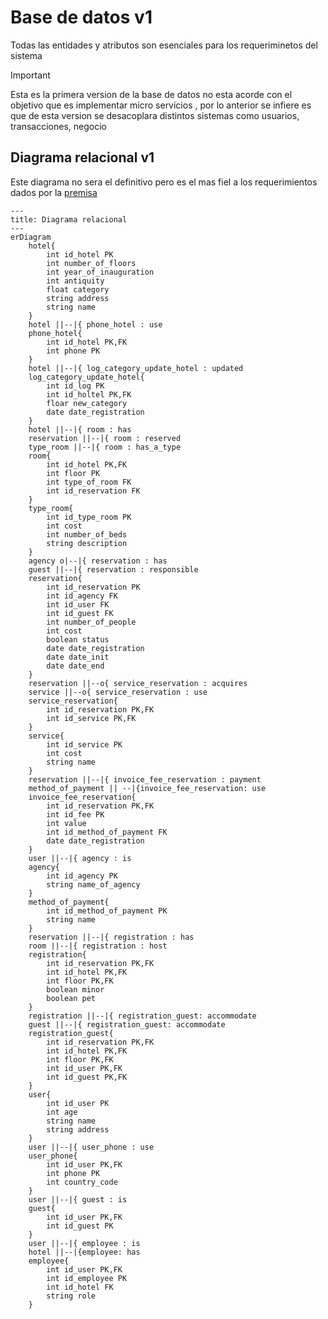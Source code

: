 # Base de datos v1
Todas las entidades y atributos son esenciales para los requeriminetos del sistema
> [!IMPORTANT]
> Esta es la primera version de la base de datos no esta acorde con el objetivo que es implementar micro servicios
> , por lo anterior se infiere es que de esta version se desacoplara distintos sistemas como
> usuarios, transacciones, negocio
## Diagrama relacional v1
Este diagrama no sera el definitivo pero es el mas fiel a los requerimientos dados por la [premisa](../../planning/problem.md)
```mermaid
---
title: Diagrama relacional
---
erDiagram
    hotel{
        int id_hotel PK
        int number_of_floors
        int year_of_inauguration
        int antiquity
        float category
        string address
        string name
    }
    hotel ||--|{ phone_hotel : use
    phone_hotel{
        int id_hotel PK,FK
        int phone PK
    }
    hotel ||--|{ log_category_update_hotel : updated
    log_category_update_hotel{
        int id_log PK
        int id_holtel PK,FK
        floar new_category
        date date_registration
    }
    hotel ||--|{ room : has
    reservation ||--|{ room : reserved
    type_room ||--|{ room : has_a_type
    room{
        int id_hotel PK,FK
        int floor PK
        int type_of_room FK
        int id_reservation FK
    }
    type_room{
        int id_type_room PK
        int cost
        int number_of_beds
        string description
    }
    agency o|--|{ reservation : has
    guest ||--|{ reservation : responsible
    reservation{
        int id_reservation PK
        int id_agency FK
        int id_user FK
        int id_guest FK
        int number_of_people
        int cost
        boolean status
        date date_registration
        date date_init
        date date_end
    }
    reservation ||--o{ service_reservation : acquires
    service ||--o{ service_reservation : use
    service_reservation{
        int id_reservation PK,FK
        int id_service PK,FK
    }
    service{
        int id_service PK
        int cost
        string name
    }
    reservation ||--|{ invoice_fee_reservation : payment
    method_of_payment || --|{invoice_fee_reservation: use
    invoice_fee_reservation{
        int id_reservation PK,FK
        int id_fee PK
        int value
        int id_method_of_payment FK
        date date_registration
    }
    user ||--|{ agency : is
    agency{
        int id_agency PK
        string name_of_agency
    }
    method_of_payment{
        int id_method_of_payment PK
        string name
    }
    reservation ||--|{ registration : has
    room ||--|{ registration : host
    registration{
        int id_reservation PK,FK
        int id_hotel PK,FK
        int floor PK,FK
        boolean minor
        boolean pet
    }
    registration ||--|{ registration_guest: accommodate
    guest ||--|{ registration_guest: accommodate
    registration_guest{
        int id_reservation PK,FK
        int id_hotel PK,FK
        int floor PK,FK
        int id_user PK,FK
        int id_guest PK,FK
    }
    user{
        int id_user PK
        int age
        string name
        string address
    }
    user ||--|{ user_phone : use
    user_phone{
        int id_user PK,FK
        int phone PK
        int country_code
    }
    user ||--|{ guest : is
    guest{
        int id_user PK,FK
        int id_guest PK
    }
    user ||--|{ employee : is
    hotel ||--|{employee: has
    employee{
        int id_user PK,FK
        int id_employee PK
        int id_hotel FK
        string role
    }
```